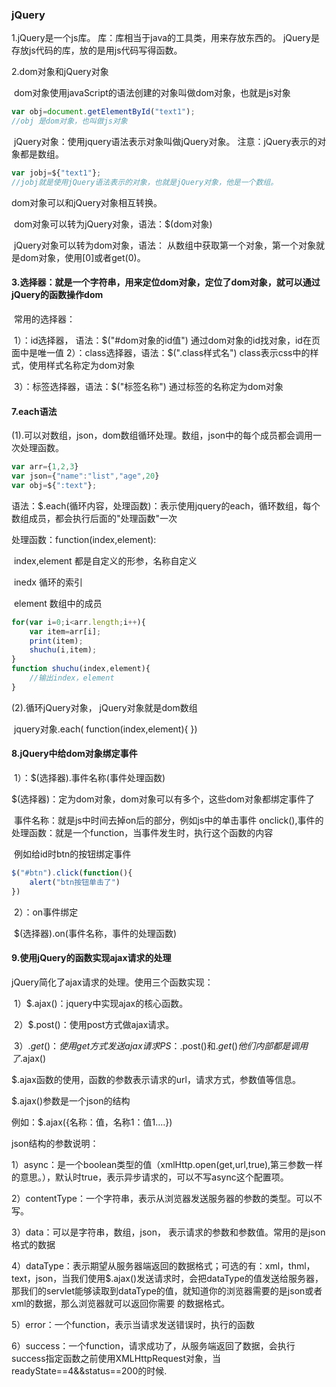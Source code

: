 ### jQuery

1.jQuery是一个js库。 库：库相当于java的工具类，用来存放东西的。 jQuery是存放js代码的库，放的是用js代码写得函数。

2.dom对象和jQuery对象

​	dom对象使用javaScript的语法创建的对象叫做dom对象，也就是js对象

```js
var obj=document.getElementById("text1");
//obj 是dom对象，也叫做js对象
```

​	jQuery对象：使用jquery语法表示对象叫做jQuery对象。 注意：jQuery表示的对象都是数组。

```js
var jobj=${"text1"};
//jobj就是使用jQuery语法表示的对象，也就是jQuery对象，他是一个数组。
```

dom对象可以和jQuery对象相互转换。

​	dom对象可以转为jQuery对象，语法：$(dom对象)

​	jQuery对象可以转为dom对象，语法： 从数组中获取第一个对象，第一个对象就是dom对象，使用[0]或者get(0)。

#### **3.选择器**：就是一个字符串，用来定位dom对象，定位了dom对象，就可以通过jQuery的函数操作dom

​	常用的选择器：

​	1）：id选择器， 语法：$("#dom对象的id值") 通过dom对象的id找对象，id在页面中是唯一值
​	2）：class选择器，语法：$(".class样式名") class表示css中的样式，使用样式名称定为dom对象

​	3）：标签选择器，语法：$("标签名称") 通过标签的名称定为dom对象

#### **7.each语法**

​	(1).可以对数组，json，dom数组循环处理。数组，json中的每个成员都会调用一次处理函数。

```js
var arr={1,2,3}
var json={"name":"list","age",20}
var obj=${":text"};
```

语法：$.each(循环内容，处理函数)：表示使用jquery的each，循环数组，每个数组成员，都会执行后面的"处理函数"一次

处理函数：function(index,element): 

​			index,element 都是自定义的形参，名称自定义

​			inedx 循环的索引

​			element 数组中的成员

```js
for(var i=0;i<arr.length;i++){
	var item=arr[i];
	print(item);
    shuchu(i,item);
}
function shuchu(index,element){
    //输出index，element
}
```

(2).循环jQuery对象， jQuery对象就是dom数组

​	jquery对象.each( function(index,element){   })

#### 8.jQuery中给dom对象绑定事件

​	1）：$(选择器).事件名称(事件处理函数)

​		$(选择器)：定为dom对象，dom对象可以有多个，这些dom对象都绑定事件了

​		事件名称：就是js中时间去掉on后的部分，例如js中的单击事件 onclick(),事件的处理函数：就是一个function，当事件发生时，执行这个函数的内容

​		例如给id时btn的按钮绑定事件

```js
$("#btn").click(function(){
	alert("btn按钮单击了")
})
```

​	2）：on事件绑定

​	$(选择器).on(事件名称，事件的处理函数)

#### 9.使用jQuery的函数实现ajax请求的处理

jQuery简化了ajax请求的处理。使用三个函数实现：

​	1）$.ajax()：jquery中实现ajax的核心函数。

​	2）$.post()：使用post方式做ajax请求。

​	3）$.get() ：使用get方式发送ajax请求
​	PS：$.post()和$.get()他们内部都是调用了$.ajax()

$.ajax函数的使用，函数的参数表示请求的url，请求方式，参数值等信息。

$.ajax()参数是一个json的结构

例如：$.ajax({名称：值，名称1：值1....})

json结构的参数说明：

1）async：是一个boolean类型的值（xmlHttp.open(get,url,true),第三参数一样的意思。），默认时true，表示异步请求的，可以不写async这个配置项。

2）contentType：一个字符串，表示从浏览器发送服务器的参数的类型。可以不写。

3）data：可以是字符串，数组，json， 表示请求的参数和参数值。常用的是json格式的数据

4）dataType：表示期望从服务器端返回的数据格式；可选的有：xml，thml，text，json，当我们使用$.ajax()发送请求时，会把dataType的值发送给服务器，那我们的servlet能够读取到dataType的值，就知道你的浏览器需要的是json或者xml的数据，那么浏览器就可以返回你需要 的数据格式。

5）error：一个function，表示当请求发送错误时，执行的函数

6）success：一个function，请求成功了，从服务端返回了数据，会执行success指定函数之前使用XMLHttpRequest对象，当readyState==4&&status==200的时候.                                                                                                                                                                                                                                                                                                                                                                                                                                                                                                                                                                                                                                                                                                                                                                               

​	